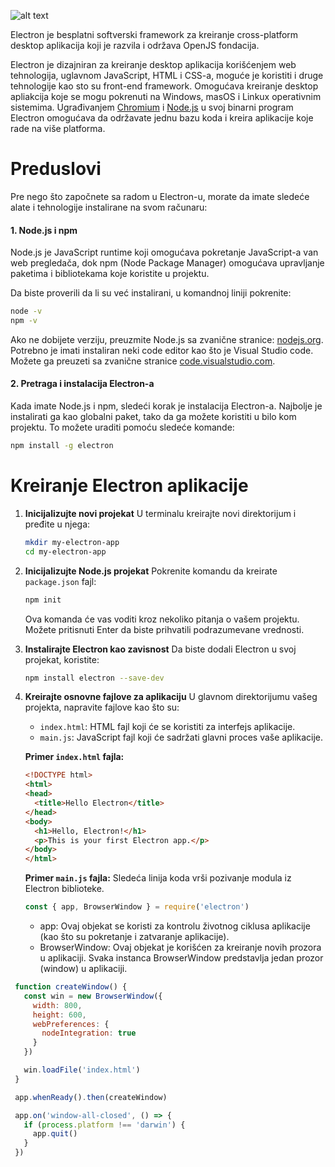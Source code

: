 ![alt text](https://camo.githubusercontent.com/c6a5b63f3d61c2932806c52e77e0650015d890a182ebc9fc977e4d0cbe826d95/68747470733a2f2f656c656374726f6e6a732e6f72672f696d616765732f656c656374726f6e2d6c6f676f2e737667)

  Electron je besplatni softverski framework za kreiranje cross-platform desktop aplikacija koji je razvila i održava OpenJS fondacija.
  
  Electron je dizajniran za kreiranje desktop aplikacija korišćenjem web tehnologija, uglavnom JavaScript, HTML i CSS-a, moguće je koristiti i druge tehnologije kao sto su front-end framework. Omogućava kreiranje desktop apliakcija koje se mogu pokrenuti na Windows, masOS i Linkux operativnim sistemima. Ugrađivanjem [Chromium](https://www.chromium.org/chromium-projects/)  i [Node.js](https://nodejs.org/en) u svoj binarni program Electron omogućava da održavate jednu bazu koda i kreira aplikacije koje rade na više platforma.

# Preduslovi

  Pre nego što započnete sa radom u Electron-u, morate da imate sledeće alate i tehnologije instalirane na svom računaru:

#### 1. **Node.js i npm**
  Node.js je JavaScript runtime koji omogućava pokretanje JavaScript-a van web pregledača, dok npm (Node Package Manager) omogućava upravljanje paketima i bibliotekama koje koristite u projektu.
  
  Da biste proverili da li su već instalirani, u komandnoj liniji pokrenite:
  ```bash
  node -v
  npm -v
  ```
  Ako ne dobijete verziju, preuzmite Node.js sa zvanične stranice: [nodejs.org](https://nodejs.org/).
  Potrebno je imati instaliran neki code editor kao što je Visual Studio code. Možete ga preuzeti sa zvanične stranice [code.visualstudio.com](https://code.visualstudio.com/).
  
  #### 2. **Pretraga i instalacija Electron-a**
  Kada imate Node.js i npm, sledeći korak je instalacija Electron-a. Najbolje je instalirati ga kao globalni paket, tako da ga možete koristiti u bilo kom projektu. To možete uraditi pomoću sledeće komande:
  ```bash
  npm install -g electron
  ```

# Kreiranje Electron aplikacije

1. **Inicijalizujte novi projekat**
   U terminalu kreirajte novi direktorijum i pređite u njega:
   ```bash
   mkdir my-electron-app
   cd my-electron-app
   ```
   
2. **Inicijalizujte Node.js projekat**
   Pokrenite komandu da kreirate `package.json` fajl:
   ```bash
   npm init
   ```
   Ova komanda će vas voditi kroz nekoliko pitanja o vašem projektu. Možete pritisnuti Enter da biste prihvatili podrazumevane vrednosti.

3. **Instalirajte Electron kao zavisnost**
   Da biste dodali Electron u svoj projekat, koristite:
   ```bash
   npm install electron --save-dev
   ```

4. **Kreirajte osnovne fajlove za aplikaciju**
   U glavnom direktorijumu vašeg projekta, napravite fajlove kao što su:
   - `index.html`: HTML fajl koji će se koristiti za interfejs aplikacije.
   - `main.js`: JavaScript fajl koji će sadržati glavni proces vaše aplikacije.

   **Primer `index.html` fajla:**
   ```html
   <!DOCTYPE html>
   <html>
   <head>
     <title>Hello Electron</title>
   </head>
   <body>
     <h1>Hello, Electron!</h1>
     <p>This is your first Electron app.</p>
   </body>
   </html>
   ```

   **Primer `main.js` fajla:**
   Sledeća linija koda vrši pozivanje modula iz Electron biblioteke.
   ```javascript
   const { app, BrowserWindow } = require('electron')
   ```
   - app: Ovaj objekat se koristi za kontrolu životnog ciklusa aplikacije (kao što su pokretanje i zatvaranje aplikacije).
   - BrowserWindow: Ovaj objekat je korišćen za kreiranje novih prozora u aplikaciji. Svaka instanca BrowserWindow predstavlja jedan prozor (window) u aplikaciji.

   
  ```javascript
   function createWindow() {
     const win = new BrowserWindow({
       width: 800,
       height: 600,
       webPreferences: {
         nodeIntegration: true
       }
     })

     win.loadFile('index.html')
   }

   app.whenReady().then(createWindow)

   app.on('window-all-closed', () => {
     if (process.platform !== 'darwin') {
       app.quit()
     }
   })
   ```

